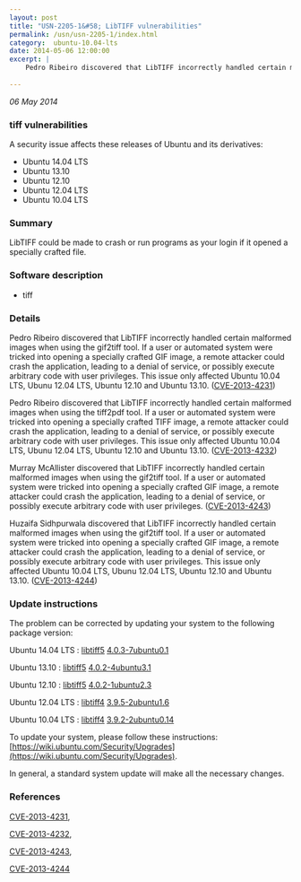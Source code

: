 ```yaml
---
layout: post
title: "USN-2205-1&#58; LibTIFF vulnerabilities"
permalink: /usn/usn-2205-1/index.html
category:  ubuntu-10.04-lts
date: 2014-05-06 12:00:00
excerpt: |
    Pedro Ribeiro discovered that LibTIFF incorrectly handled certain malformed images when using the gif2tiff tool. If a user or automated system were tricked into opening a specially crafted GIF image, a remote attacker could crash the application, leading to a denial of service, or possibly execute arbitrary code with user privileges. This issue only affected Ubuntu 10.04 LTS, Ubunu 12.04 LTS, Ubuntu 12.10 and Ubuntu 13.10. ([CVE-2013-4231](http://people.ubuntu.com/~ubuntu-security/cve/CVE-2013-4231))
    
--- 
```

 
 

*06 May 2014*

### tiff vulnerabilities

A security issue affects these releases of Ubuntu and its derivatives:

* Ubuntu 14.04 LTS
* Ubuntu 13.10
* Ubuntu 12.10
* Ubuntu 12.04 LTS
* Ubuntu 10.04 LTS

### Summary

LibTIFF could be made to crash or run programs as your login if it opened a specially crafted file.

### Software description

* tiff 

### Details

Pedro Ribeiro discovered that LibTIFF incorrectly handled certain malformed images when using the gif2tiff tool. If a user or automated system were tricked into opening a specially crafted GIF image, a remote attacker could crash the application, leading to a denial of service, or possibly execute arbitrary code with user privileges. This issue only affected Ubuntu 10.04 LTS, Ubunu 12.04 LTS, Ubuntu 12.10 and Ubuntu 13.10. ([CVE-2013-4231](http://people.ubuntu.com/~ubuntu-security/cve/CVE-2013-4231))

Pedro Ribeiro discovered that LibTIFF incorrectly handled certain malformed images when using the tiff2pdf tool. If a user or automated system were tricked into opening a specially crafted TIFF image, a remote attacker could crash the application, leading to a denial of service, or possibly execute arbitrary code with user privileges. This issue only affected Ubuntu 10.04 LTS, Ubunu 12.04 LTS, Ubuntu 12.10 and Ubuntu 13.10. ([CVE-2013-4232](http://people.ubuntu.com/~ubuntu-security/cve/CVE-2013-4232))

Murray McAllister discovered that LibTIFF incorrectly handled certain malformed images when using the gif2tiff tool. If a user or automated system were tricked into opening a specially crafted GIF image, a remote attacker could crash the application, leading to a denial of service, or possibly execute arbitrary code with user privileges. ([CVE-2013-4243](http://people.ubuntu.com/~ubuntu-security/cve/CVE-2013-4243))

Huzaifa Sidhpurwala discovered that LibTIFF incorrectly handled certain malformed images when using the gif2tiff tool. If a user or automated system were tricked into opening a specially crafted GIF image, a remote attacker could crash the application, leading to a denial of service, or possibly execute arbitrary code with user privileges. This issue only affected Ubuntu 10.04 LTS, Ubunu 12.04 LTS, Ubuntu 12.10 and Ubuntu 13.10. ([CVE-2013-4244](http://people.ubuntu.com/~ubuntu-security/cve/CVE-2013-4244)) 

### Update instructions

The problem can be corrected by updating your system to the following package version:

Ubuntu 14.04 LTS
 : [libtiff5](https://launchpad.net/ubuntu/+source/tiff) <span> [4.0.3-7ubuntu0.1](https://launchpad.net/ubuntu/+source/tiff/4.0.3-7ubuntu0.1) </span> 

Ubuntu 13.10
 : [libtiff5](https://launchpad.net/ubuntu/+source/tiff) <span> [4.0.2-4ubuntu3.1](https://launchpad.net/ubuntu/+source/tiff/4.0.2-4ubuntu3.1) </span> 

Ubuntu 12.10
 : [libtiff5](https://launchpad.net/ubuntu/+source/tiff) <span> [4.0.2-1ubuntu2.3](https://launchpad.net/ubuntu/+source/tiff/4.0.2-1ubuntu2.3) </span> 

Ubuntu 12.04 LTS
 : [libtiff4](https://launchpad.net/ubuntu/+source/tiff) <span> [3.9.5-2ubuntu1.6](https://launchpad.net/ubuntu/+source/tiff/3.9.5-2ubuntu1.6) </span> 

Ubuntu 10.04 LTS
 : [libtiff4](https://launchpad.net/ubuntu/+source/tiff) <span> [3.9.2-2ubuntu0.14](https://launchpad.net/ubuntu/+source/tiff/3.9.2-2ubuntu0.14) </span> 

To update your system, please follow these instructions: [https://wiki.ubuntu.com/Security/Upgrades](https://wiki.ubuntu.com/Security/Upgrades).

In general, a standard system update will make all the necessary changes. 

### References

 
 [CVE-2013-4231](http://people.ubuntu.com/~ubuntu-security/cve/CVE-2013-4231), 

 [CVE-2013-4232](http://people.ubuntu.com/~ubuntu-security/cve/CVE-2013-4232), 

 [CVE-2013-4243](http://people.ubuntu.com/~ubuntu-security/cve/CVE-2013-4243), 

 [CVE-2013-4244](http://people.ubuntu.com/~ubuntu-security/cve/CVE-2013-4244)
 

